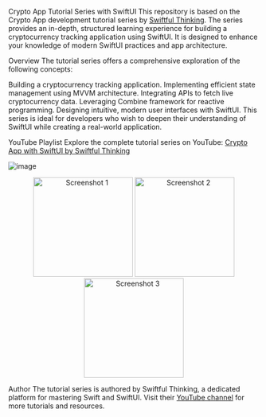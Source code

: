 Crypto App Tutorial Series with SwiftUI
This repository is based on the Crypto App development tutorial series by [Swiftful Thinking](https://www.youtube.com/@SwiftfulThinking). The series provides an in-depth, structured learning experience for building a cryptocurrency tracking application using SwiftUI. It is designed to enhance your knowledge of modern SwiftUI practices and app architecture.

Overview
The tutorial series offers a comprehensive exploration of the following concepts:

Building a cryptocurrency tracking application.
Implementing efficient state management using MVVM architecture.
Integrating APIs to fetch live cryptocurrency data.
Leveraging Combine framework for reactive programming.
Designing intuitive, modern user interfaces with SwiftUI.
This series is ideal for developers who wish to deepen their understanding of SwiftUI while creating a real-world application.

YouTube Playlist
Explore the complete tutorial series on YouTube:
[Crypto App with SwiftUI by Swiftful Thinking](https://www.youtube.com/playlist?list=PLwvDm4Vfkdphbc3bgy_LpLRQ9DDfFGcFu)

![image](https://github.com/user-attachments/assets/8414239c-0c36-484d-9155-252cafcf1d5f)

<p align="center">
  <img src="https://github.com/user-attachments/assets/cf175706-558a-4b66-be7b-9214eda9edf4" alt="Screenshot 1" width="200"/>
  <img src="https://github.com/user-attachments/assets/40042ae7-553d-4bf7-abdb-c86df006ed5b" alt="Screenshot 2" width="200"/>
  <img src="https://github.com/user-attachments/assets/78937549-2ddf-4618-9108-13e264a6ad9e" alt="Screenshot 3" width="200"/>
</p>


Author
The tutorial series is authored by Swiftful Thinking, a dedicated platform for mastering Swift and SwiftUI. Visit their [YouTube channel](https://www.youtube.com/@SwiftfulThinking) for more tutorials and resources.

